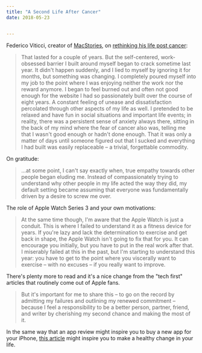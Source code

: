 ```yaml
---
title: "A Second Life After Cancer"
date: 2018-05-23


---
```


Federico Viticci, creator of [MacStories](https://www.macstories.net/), on [rethinking his life post cancer](https://www.macstories.net/stories/second-life/):

> That lasted for a couple of years. But the self-centered, work-obsessed barrier I built around myself began to crack sometime last year. It didn't happen suddenly, and I lied to myself by ignoring it for months, but something was changing. I completely poured myself into my job to the point where I was enjoying neither the work nor the reward anymore. I began to feel burned out and often not good enough for the website I had so passionately built over the course of eight years. A constant feeling of unease and dissatisfaction percolated through other aspects of my life as well. I pretended to be relaxed and have fun in social situations and important life events; in reality, there was a persistent sense of anxiety always there, sitting in the back of my mind where the fear of cancer also was, telling me that I wasn't good enough or hadn't done enough. That it was only a matter of days until someone figured out that I sucked and everything I had built was easily replaceable – a trivial, forgettable commodity.

On gratitude:

> ...at some point, I can't say exactly when, true empathy towards other people began eluding me. Instead of compassionately trying to understand why other people in my life acted the way they did, my default setting became assuming that everyone was fundamentally driven by a desire to screw me over.

The role of Apple Watch Series 3 and your own motivations:

> At the same time though, I'm aware that the Apple Watch is just a conduit. This is where I failed to understand it as a fitness device for years. If you're lazy and lack the determination to exercise and get back in shape, the Apple Watch isn't going to fix that for you. It can encourage you initially, but you have to put in the real work after that. I miserably failed at this in the past, but I'm starting to understand this year: you have to get to the point where you viscerally want to exercise – with no excuses – if you really want to improve.

There's plenty more to read and it's a nice change from the "tech first" articles that routinely come out of Apple fans.

> But it's important for me to share this – to go on the record by admitting my failures and outlining my renewed commitment – because I feel a responsibility to be a better person, partner, friend, and writer by cherishing my second chance and making the most of it.

In the same way that an app review might inspire you to buy a new app for your iPhone, [this article](https://www.macstories.net/stories/second-life/) might inspire you to make a healthy change in your life.

